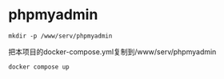 # phpmyadmin

```
mkdir -p /www/serv/phpmyadmin
```

把本项目的docker-compose.yml复制到/www/serv/phpmyadmin

```docker
docker compose up
```
